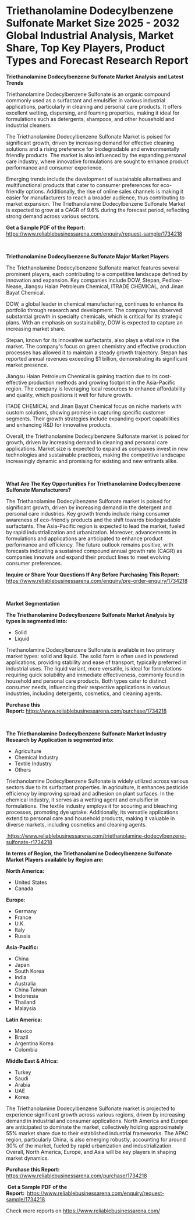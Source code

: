 <p><h1>Triethanolamine Dodecylbenzene Sulfonate Market Size 2025 - 2032 Global Industrial Analysis, Market Share, Top Key Players, Product Types and Forecast Research Report</h1></p><p><strong>Triethanolamine Dodecylbenzene Sulfonate Market Analysis and Latest Trends</strong></p>
<p><p>Triethanolamine Dodecylbenzene Sulfonate is an organic compound commonly used as a surfactant and emulsifier in various industrial applications, particularly in cleaning and personal care products. It offers excellent wetting, dispersing, and foaming properties, making it ideal for formulations such as detergents, shampoos, and other household and industrial cleaners.</p><p>The Triethanolamine Dodecylbenzene Sulfonate Market is poised for significant growth, driven by increasing demand for effective cleaning solutions and a rising preference for biodegradable and environmentally friendly products. The market is also influenced by the expanding personal care industry, where innovative formulations are sought to enhance product performance and consumer experience. </p><p>Emerging trends include the development of sustainable alternatives and multifunctional products that cater to consumer preferences for eco-friendly options. Additionally, the rise of online sales channels is making it easier for manufacturers to reach a broader audience, thus contributing to market expansion. The Triethanolamine Dodecylbenzene Sulfonate Market is expected to grow at a CAGR of 9.6% during the forecast period, reflecting strong demand across various sectors.</p></p>
<p><strong>Get a Sample PDF of the Report:&nbsp;</strong> <a href="https://www.reliablebusinessarena.com/enquiry/request-sample/1734218?utm_campaign=2235&utm_medium=2&utm_source=Github&utm_content=ia&utm_term=30012025&utm_id=triethanolamine-dodecylbenzene-sulfonate">https://www.reliablebusinessarena.com/enquiry/request-sample/1734218</a></p>
<p>&nbsp;</p>
<p><strong>Triethanolamine Dodecylbenzene Sulfonate Major Market Players</strong></p>
<p><p>The Triethanolamine Dodecylbenzene Sulfonate market features several prominent players, each contributing to a competitive landscape defined by innovation and expansion. Key companies include DOW, Stepan, Pedlow-Nease, Jiangsu Haian Petroleum Chemical, ITRADE CHEMICAL, and Jinan Bayat Chemical.</p><p>DOW, a global leader in chemical manufacturing, continues to enhance its portfolio through research and development. The company has observed substantial growth in specialty chemicals, which is critical for its strategic plans. With an emphasis on sustainability, DOW is expected to capture an increasing market share.</p><p>Stepan, known for its innovative surfactants, also plays a vital role in the market. The company's focus on green chemistry and effective production processes has allowed it to maintain a steady growth trajectory. Stepan has reported annual revenues exceeding $1 billion, demonstrating its significant market presence.</p><p>Jiangsu Haian Petroleum Chemical is gaining traction due to its cost-effective production methods and growing footprint in the Asia-Pacific region. The company is leveraging local resources to enhance affordability and quality, which positions it well for future growth.</p><p>ITADE CHEMICAL and Jinan Bayat Chemical focus on niche markets with custom solutions, showing promise in capturing specific customer segments. Their growth strategies include expanding export capabilities and enhancing R&D for innovative products.</p><p>Overall, the Triethanolamine Dodecylbenzene Sulfonate market is poised for growth, driven by increasing demand in cleaning and personal care applications. Market size is expected to expand as companies invest in new technologies and sustainable practices, making the competitive landscape increasingly dynamic and promising for existing and new entrants alike.</p></p>
<p>&nbsp;</p>
<p><strong>What Are The Key Opportunities For Triethanolamine Dodecylbenzene Sulfonate Manufacturers?</strong></p>
<p><p>The Triethanolamine Dodecylbenzene Sulfonate market is poised for significant growth, driven by increasing demand in the detergent and personal care industries. Key growth trends include rising consumer awareness of eco-friendly products and the shift towards biodegradable surfactants. The Asia-Pacific region is expected to lead the market, fueled by rapid industrialization and urbanization. Moreover, advancements in formulations and applications are anticipated to enhance product performance and efficiency. The future outlook remains positive, with forecasts indicating a sustained compound annual growth rate (CAGR) as companies innovate and expand their product lines to meet evolving consumer preferences.</p></p>
<p><strong>Inquire or Share Your Questions If Any Before Purchasing This Report:</strong> <a href="https://www.reliablebusinessarena.com/enquiry/pre-order-enquiry/1734218?utm_campaign=2235&utm_medium=2&utm_source=Github&utm_content=ia&utm_term=30012025&utm_id=triethanolamine-dodecylbenzene-sulfonate">https://www.reliablebusinessarena.com/enquiry/pre-order-enquiry/1734218</a></p>
<p>&nbsp;</p>
<p><strong>Market Segmentation</strong></p>
<p><strong>The Triethanolamine Dodecylbenzene Sulfonate Market Analysis by types is segmented into:</strong></p>
<p><ul><li>Solid</li><li>Liquid</li></ul></p>
<p><p>Triethanolamine Dodecylbenzene Sulfonate is available in two primary market types: solid and liquid. The solid form is often used in powdered applications, providing stability and ease of transport, typically preferred in industrial uses. The liquid variant, more versatile, is ideal for formulations requiring quick solubility and immediate effectiveness, commonly found in household and personal care products. Both types cater to distinct consumer needs, influencing their respective applications in various industries, including detergents, cosmetics, and cleaning agents.</p></p>
<p><strong>Purchase this Report:&nbsp;</strong><a href="https://www.reliablebusinessarena.com/purchase/1734218?utm_campaign=2235&utm_medium=2&utm_source=Github&utm_content=ia&utm_term=30012025&utm_id=triethanolamine-dodecylbenzene-sulfonate">https://www.reliablebusinessarena.com/purchase/1734218</a></p>
<p>&nbsp;</p>
<p><strong>The Triethanolamine Dodecylbenzene Sulfonate Market Industry Research by Application is segmented into:</strong></p>
<p><ul><li>Agriculture</li><li>Chemical Industry</li><li>Textile Industry</li><li>Others</li></ul></p>
<p><p>Triethanolamine Dodecylbenzene Sulfonate is widely utilized across various sectors due to its surfactant properties. In agriculture, it enhances pesticide efficiency by improving spread and adhesion on plant surfaces. In the chemical industry, it serves as a wetting agent and emulsifier in formulations. The textile industry employs it for scouring and bleaching processes, promoting dye uptake. Additionally, its versatile applications extend to personal care and household products, making it valuable in diverse markets, including cosmetics and cleaning agents.</p></p>
<p><a href="https://www.reliablebusinessarena.com/triethanolamine-dodecylbenzene-sulfonate-r1734218?utm_campaign=2235&utm_medium=2&utm_source=Github&utm_content=ia&utm_term=30012025&utm_id=triethanolamine-dodecylbenzene-sulfonate">&nbsp;https://www.reliablebusinessarena.com/triethanolamine-dodecylbenzene-sulfonate-r1734218</a></p>
<p><strong>In terms of Region, the Triethanolamine Dodecylbenzene Sulfonate Market Players available by Region are:</strong></p>
<p>
    <p> <strong> North America: </strong>
        <ul>
            <li>United States</li>
            <li>Canada</li>
        </ul>
        </p> 
    <p> <strong> Europe: </strong>
        <ul>
            <li>Germany</li>
            <li>France</li>
            <li>U.K.</li>
            <li>Italy</li>
            <li>Russia</li>
        </ul>
        </p> 
    <p> <strong> Asia-Pacific: </strong>
        <ul>
            <li>China</li>
            <li>Japan</li>
            <li>South Korea</li>
            <li>India</li>
            <li>Australia</li>
            <li>China Taiwan</li>
            <li>Indonesia</li>
            <li>Thailand</li>
            <li>Malaysia</li>
        </ul>
        </p> 
    <p> <strong> Latin America: </strong>
        <ul>
            <li>Mexico</li>
            <li>Brazil</li>
            <li>Argentina Korea</li>
            <li>Colombia</li>
        </ul>
        </p> 
    <p> <strong> Middle East & Africa: </strong>
        <ul>
            <li>Turkey</li>
            <li>Saudi</li>
            <li>Arabia</li>
            <li>UAE</li>
            <li>Korea</li>
        </ul>
    </p>
    </p>
<p><p>The Triethanolamine Dodecylbenzene Sulfonate market is projected to experience significant growth across various regions, driven by increasing demand in industrial and consumer applications. North America and Europe are anticipated to dominate the market, collectively holding approximately 55% market share due to their established industrial frameworks. The APAC region, particularly China, is also emerging robustly, accounting for around 30% of the market, fueled by rapid urbanization and industrialization. Overall, North America, Europe, and Asia will be key players in shaping market dynamics.</p></p>
<p><strong>Purchase this Report: </strong><a href="https://www.reliablebusinessarena.com/purchase/1734218?utm_campaign=2235&utm_medium=2&utm_source=Github&utm_content=ia&utm_term=30012025&utm_id=triethanolamine-dodecylbenzene-sulfonate">https://www.reliablebusinessarena.com/purchase/1734218</a></p>
<p>&nbsp;<strong>Get a Sample PDF of the Report:&nbsp;&nbsp;</strong><a href="https://www.reliablebusinessarena.com/enquiry/request-sample/1734218?utm_campaign=2235&utm_medium=2&utm_source=Github&utm_content=ia&utm_term=30012025&utm_id=triethanolamine-dodecylbenzene-sulfonate">https://www.reliablebusinessarena.com/enquiry/request-sample/1734218</a></p>
<p><strong></strong></p>
<p>Check more reports on <a href="https://www.reliablebusinessarena.com/?utm_campaign=2235&utm_medium=2&utm_source=Github&utm_content=ia&utm_term=30012025&utm_id=triethanolamine-dodecylbenzene-sulfonate">https://www.reliablebusinessarena.com/</a></p>